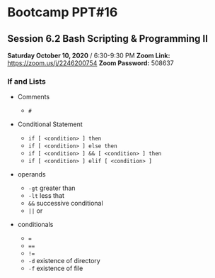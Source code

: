 

# Bootcamp PPT#16
## Session 6.2 Bash Scripting & Programming II
**Saturday October 10, 2020** / 6:30-9:30 PM
**Zoom Link:** https://zoom.us/j/2246200754 
**Zoom Password:** 508637

### If and Lists

- Comments
  - `#`

- Conditional Statement
  - `if [ <condition> ] then`
  - `if [ <condition> ] else then`
  - `if [ <condition> ] && [ <condition> ] then`
  - `if [ <condition> ] elif [ <condition> ]` 

- operands
  - `-gt` greater than
  - `-lt` less that
  - `&&` successive conditional 
  - `||` or
- conditionals
  - `=`
  - `==`
  - `!=`
  - `-d` existence of directory
  - `-f` existence of file